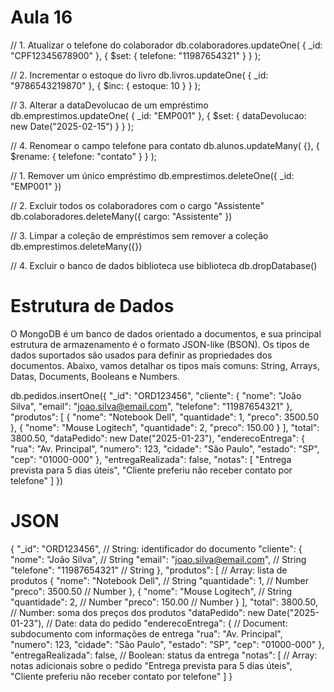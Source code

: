 # Aula 16

// 1. Atualizar o telefone do colaborador
db.colaboradores.updateOne(
  { _id: "CPF12345678900" },
  { $set: { telefone: "11987654321" } }
);

// 2. Incrementar o estoque do livro
db.livros.updateOne(
  { _id: "9786543219870" },
  { $inc: { estoque: 10 } }
);

// 3. Alterar a dataDevolucao de um empréstimo
db.emprestimos.updateOne(
  { _id: "EMP001" },
  { $set: { dataDevolucao: new Date("2025-02-15") } }
);

// 4. Renomear o campo telefone para contato
db.alunos.updateMany(
  {},
  { $rename: { telefone: "contato" } }
);


// 1. Remover um único empréstimo
db.emprestimos.deleteOne({ _id: "EMP001" })

// 2. Excluir todos os colaboradores com o cargo "Assistente"
db.colaboradores.deleteMany({ cargo: "Assistente" })

// 3. Limpar a coleção de empréstimos sem remover a coleção
db.emprestimos.deleteMany({})

// 4. Excluir o banco de dados biblioteca
use biblioteca
db.dropDatabase()

# Estrutura de Dados

O MongoDB é um banco de dados orientado a documentos, e sua principal estrutura de armazenamento é o formato JSON-like (BSON). Os tipos de dados suportados são usados para definir as propriedades dos documentos. Abaixo, vamos detalhar os tipos mais comuns: String, Arrays, Datas, Documents, Booleans e Numbers.


db.pedidos.insertOne({
  "_id": "ORD123456",
  "cliente": {
    "nome": "João Silva",
    "email": "joao.silva@email.com",
    "telefone": "11987654321"
  },
  "produtos": [
    {
      "nome": "Notebook Dell",
      "quantidade": 1,
      "preco": 3500.50
    },
    {
      "nome": "Mouse Logitech",
      "quantidade": 2,
      "preco": 150.00
    }
  ],
  "total": 3800.50,
  "dataPedido": new Date("2025-01-23"),
  "enderecoEntrega": {
    "rua": "Av. Principal",
    "numero": 123,
    "cidade": "São Paulo",
    "estado": "SP",
    "cep": "01000-000"
  },
  "entregaRealizada": false,
  "notas": [
    "Entrega prevista para 5 dias úteis",
    "Cliente preferiu não receber contato por telefone"
  ]
})

# JSON

{
  "_id": "ORD123456", // String: identificador do documento
  "cliente": {
    "nome": "João Silva", // String
    "email": "joao.silva@email.com", // String
    "telefone": "11987654321" // String
  },
  "produtos": [ // Array: lista de produtos
    {
      "nome": "Notebook Dell", // String
      "quantidade": 1, // Number
      "preco": 3500.50 // Number
    },
    {
      "nome": "Mouse Logitech", // String
      "quantidade": 2, // Number
      "preco": 150.00 // Number
    }
  ],
  "total": 3800.50, // Number: soma dos preços dos produtos
  "dataPedido": new Date("2025-01-23"), // Date: data do pedido
  "enderecoEntrega": { // Document: subdocumento com informações de entrega
    "rua": "Av. Principal",
    "numero": 123,
    "cidade": "São Paulo",
    "estado": "SP",
    "cep": "01000-000"
  },
  "entregaRealizada": false, // Boolean: status da entrega
  "notas": [ // Array: notas adicionais sobre o pedido
    "Entrega prevista para 5 dias úteis",
    "Cliente preferiu não receber contato por telefone"
  ]
}

